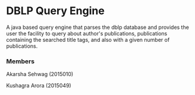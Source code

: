 # DBLP Query Engine
A java based query engine that parses the dblp database and provides the user the facility to query about author's publications, publications containing the searched title tags, and also with a given number of publications.

### Members
Akarsha Sehwag (2015010)

Kushagra Arora (2015049)
